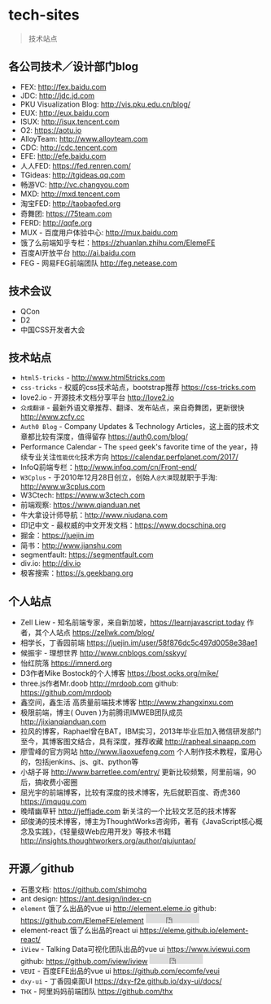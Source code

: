 # tech-sites

> 技术站点

## 各公司技术／设计部门blog

* FEX: <http://fex.baidu.com>
* JDC: <http://jdc.jd.com>
* PKU Visualization Blog: <http://vis.pku.edu.cn/blog/>
* EUX: <http://eux.baidu.com>
* ISUX: <http://isux.tencent.com>
* O2: <https://aotu.io>
* AlloyTeam: <http://www.alloyteam.com>
* CDC: <http://cdc.tencent.com>
* EFE: <http://efe.baidu.com>
* 人人FED: <https://fed.renren.com/>
* TGideas: <http://tgideas.qq.com>
* 畅游VC: <http://vc.changyou.com>
* MXD: <http://mxd.tencent.com>
* 淘宝FED: <http://taobaofed.org>
* 奇舞团: <https://75team.com>
* FERD: <http://qqfe.org>
* MUX - 百度用户体验中心: <http://mux.baidu.com>
* 饿了么前端知乎专栏：<https://zhuanlan.zhihu.com/ElemeFE>
* 百度AI开放平台 <http://ai.baidu.com>
* FEG - 网易FEG前端团队 <http://feg.netease.com>


## 技术会议

* QCon
* D2
* 中国CSS开发者大会


## 技术站点

* `html5-tricks` - <http://www.html5tricks.com>
* `css-tricks` - 权威的css技术站点，bootstrap推荐  <https://css-tricks.com>
* love2.io - 开源技术文档分享平台 <http://love2.io>
* `众成翻译` - 最新外语文章推荐、翻译、发布站点，来自奇舞团，更新很快  <http://www.zcfy.cc>
* `Auth0 Blog` - Company Updates & Technology Articles，这上面的技术文章都比较有深度，值得留存 <https://auth0.com/blog/>
* Performance Calendar - The `speed` geek's favorite time of the year，持续专业关注`性能优化`技术方向 <https://calendar.perfplanet.com/2017/>
* InfoQ前端专栏：<http://www.infoq.com/cn/Front-end/>
* `W3Cplus` - 于2010年12月28日创立，创始人`@大漠`现就职于手淘: <http://www.w3cplus.com>
* W3Ctech: <https://www.w3ctech.com>
* 前端观察: <https://www.qianduan.net>
* 牛大拿设计师导航：<http://www.niudana.com> 
* 印记中文 - 最权威的中文开发文档：<https://www.docschina.org>
* 掘金：<https://juejin.im>
* 简书：<http://www.jianshu.com>
* segmentfault: <https://segmentfault.com>
* div.io: <http://div.io>
* 极客搜索：<https://s.geekbang.org>


## 个人站点

* Zell Liew - 知名前端专家，来自新加坡，<https://learnjavascript.today> 作者，其个人站点 <https://zellwk.com/blog/>
* 相学长，丁香园前端 <https://juejin.im/user/58f876dc5c497d0058e38ae1>
* 候振宇 - 理想世界 <http://www.cnblogs.com/sskyy/>
* 怡红院落 <https://imnerd.org>
* D3作者Mike Bostock的个人博客 <https://bost.ocks.org/mike/>
* three.js作者Mr.doob <http://mrdoob.com> github: <https://github.com/mrdoob> 
* 鑫空间，鑫生活 高质量前端技术博客 <http://www.zhangxinxu.com>
* 极限前端，博主( Ouven )为前腾讯IMWEB团队成员 <http://jixianqianduan.com>
* 拉风的博客，Raphael曾在BAT，IBM实习，2013年毕业后加入微信研发部门至今，其博客图文结合，具有深度，推荐收藏 <http://rapheal.sinaapp.com>
* 廖雪峰的官方网站 <http://www.liaoxuefeng.com> 个人制作技术教程，蛮用心的，包括jenkins、js、git、python等
* 小胡子哥 <http://www.barretlee.com/entry/> 更新比较频繁，阿里前端，90后，搞收费小密圈
* 屈光宇的前端博客，比较有深度的技术博客，先后就职百度、奇虎360 <https://imququ.com>
* 晚晴幽草轩 <http://jeffjade.com> 新关注的一个比较文艺范的技术博客
* 邱俊涛的技术博客，博主为ThoughtWorks咨询师，著有《JavaScript核心概念及实践》，《轻量级Web应用开发》等技术书籍 <http://insights.thoughtworkers.org/author/qiujuntao/>


## 开源／github

* 石墨文档: <https://github.com/shimohq>
* ant design: <https://ant.design/index-cn> 
* `element` 饿了么出品的vue ui <http://element.eleme.io> github: <https://github.com/ElemeFE/element> <iframe src="http://258i.com/gbtn.html?user=ElemeFE&repo=element&type=star&count=true" frameborder="0" scrolling="0" width="105px" height="20px"></iframe>
* element-react 饿了么出品的react ui <https://eleme.github.io/element-react/>
* `iView` - Talking Data可视化团队出品的vue ui <https://www.iviewui.com> github: <https://github.com/iview/iview> <iframe src="http://258i.com/gbtn.html?user=iview&repo=iview&type=star&count=true" frameborder="0" scrolling="0" width="105px" height="20px"></iframe>
* `VEUI` - 百度EFE出品的vue ui <https://github.com/ecomfe/veui>
* `dxy-ui` - 丁香园桌面UI <https://dxy-f2e.github.io/dxy-ui/docs/>
* `THX` - 阿里妈妈前端团队 <https://github.com/thx>




